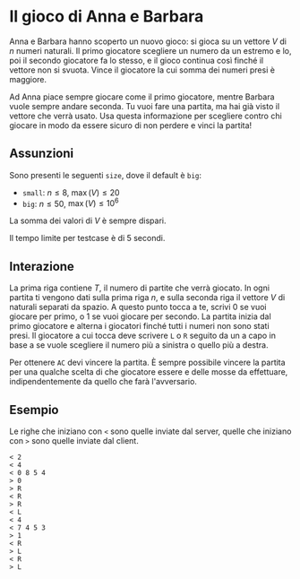 # Il gioco di Anna e Barbara

Anna e Barbara hanno scoperto un nuovo gioco: si gioca su un vettore $V$ di $n$
numeri naturali. Il primo giocatore scegliere un numero da un estremo e lo,
poi il secondo giocatore fa lo stesso, e il gioco continua così finché il
vettore non si svuota. Vince il giocatore la cui somma dei numeri presi è
maggiore.

Ad Anna piace sempre giocare come il primo giocatore, mentre Barbara vuole
sempre andare seconda. Tu vuoi fare una partita, ma hai già visto il vettore
che verrà usato. Usa questa informazione per scegliere contro chi giocare in
modo da essere sicuro di non perdere e vinci la partita!

## Assunzioni

Sono presenti le seguenti `size`, dove il default è `big`:

* `small`: $n \leq 8$, $\max(V) \leq 20$
* `big`: $n \leq 50$, $\max(V) \leq 10^6$

La somma dei valori di $V$ è sempre dispari.

Il tempo limite per testcase è di $5$ secondi.

## Interazione
La prima riga contiene $T$, il numero di partite che verrà giocato.
In ogni partita ti vengono dati sulla prima riga $n$, e sulla seconda riga
il vettore $V$ di naturali separati da spazio. A questo punto tocca a te,
scrivi 0 se vuoi giocare per primo, o 1 se vuoi giocare per secondo.
La partita inizia dal primo giocatore e alterna i giocatori finché tutti
i numeri non sono stati presi. Il giocatore a cui tocca deve scrivere `L`
o `R` seguito da un a capo in base a se vuole scegliere il numero più
a sinistra o quello più a destra.

Per ottenere `AC` devi vincere la partita. È sempre possibile vincere
la partita per una qualche scelta di che giocatore essere e delle mosse
da effettuare, indipendentemente da quello che farà l'avversario.


## Esempio

Le righe che iniziano con `<` sono quelle inviate dal server, quelle che
iniziano con `>` sono quelle inviate dal client.

```
< 2
< 4 
< 0 8 5 4
> 0
> R
< R
> R
< L
< 4
< 7 4 5 3
> 1
< R
> L
< R
> L
```
